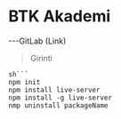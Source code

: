 # BTK Akademi

---GitLab
(Link)
>Girinti
>

```
sh```
npm init
npm install live-server
npm install -g live-server
nmp uninstall packageName

```